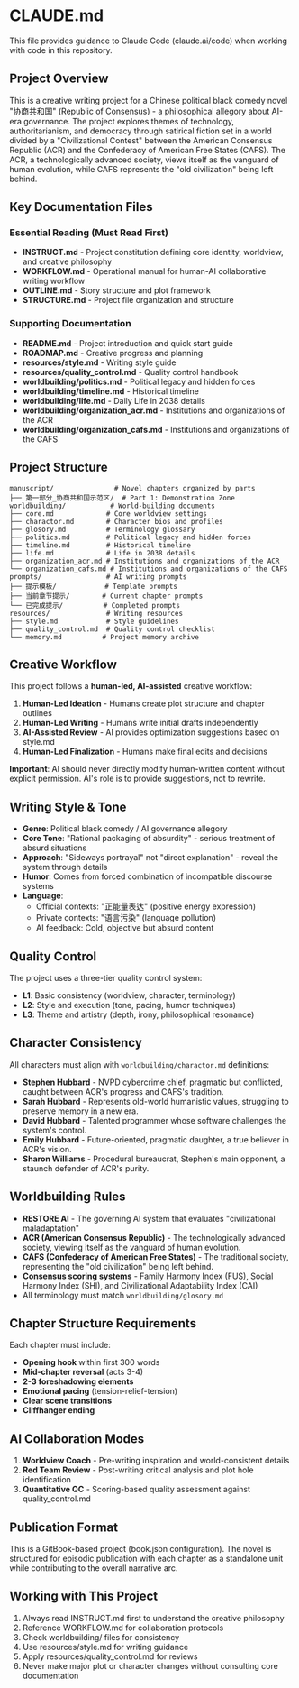 # CLAUDE.md

This file provides guidance to Claude Code (claude.ai/code) when working with code in this repository.

## Project Overview

This is a creative writing project for a Chinese political black comedy novel "协商共和国" (Republic of Consensus) - a philosophical allegory about AI-era governance. The project explores themes of technology, authoritarianism, and democracy through satirical fiction set in a world divided by a "Civilizational Contest" between the American Consensus Republic (ACR) and the Confederacy of American Free States (CAFS). The ACR, a technologically advanced society, views itself as the vanguard of human evolution, while CAFS represents the "old civilization" being left behind.

## Key Documentation Files

### Essential Reading (Must Read First)
- **INSTRUCT.md** - Project constitution defining core identity, worldview, and creative philosophy
- **WORKFLOW.md** - Operational manual for human-AI collaborative writing workflow
- **OUTLINE.md** - Story structure and plot framework
- **STRUCTURE.md** - Project file organization and structure

### Supporting Documentation
- **README.md** - Project introduction and quick start guide
- **ROADMAP.md** - Creative progress and planning
- **resources/style.md** - Writing style guide
- **resources/quality_control.md** - Quality control handbook
- **worldbuilding/politics.md** - Political legacy and hidden forces
- **worldbuilding/timeline.md** - Historical timeline
- **worldbuilding/life.md** - Daily Life in 2038 details
- **worldbuilding/organization_acr.md** - Institutions and organizations of the ACR
- **worldbuilding/organization_cafs.md** - Institutions and organizations of the CAFS

## Project Structure

```
manuscript/               # Novel chapters organized by parts
├── 第一部分_协商共和国示范区/  # Part 1: Demonstration Zone
worldbuilding/           # World-building documents
├── core.md             # Core worldview settings
├── charactor.md        # Character bios and profiles
├── glosory.md          # Terminology glossary
├── politics.md         # Political legacy and hidden forces
├── timeline.md         # Historical timeline
├── life.md             # Life in 2038 details
├── organization_acr.md # Institutions and organizations of the ACR
└── organization_cafs.md # Institutions and organizations of the CAFS
prompts/                # AI writing prompts
├── 提示模板/            # Template prompts
├── 当前章节提示/        # Current chapter prompts
└── 已完成提示/          # Completed prompts
resources/              # Writing resources
├── style.md            # Style guidelines
├── quality_control.md  # Quality control checklist
└── memory.md          # Project memory archive
```

## Creative Workflow

This project follows a **human-led, AI-assisted** creative workflow:

1. **Human-Led Ideation** - Humans create plot structure and chapter outlines
2. **Human-Led Writing** - Humans write initial drafts independently
3. **AI-Assisted Review** - AI provides optimization suggestions based on style.md
4. **Human-Led Finalization** - Humans make final edits and decisions

**Important**: AI should never directly modify human-written content without explicit permission. AI's role is to provide suggestions, not to rewrite.

## Writing Style & Tone

- **Genre**: Political black comedy / AI governance allegory
- **Core Tone**: "Rational packaging of absurdity" - serious treatment of absurd situations
- **Approach**: "Sideways portrayal" not "direct explanation" - reveal the system through details
- **Humor**: Comes from forced combination of incompatible discourse systems
- **Language**: 
  - Official contexts: "正能量表达" (positive energy expression)
  - Private contexts: "语言污染" (language pollution)
  - AI feedback: Cold, objective but absurd content

## Quality Control

The project uses a three-tier quality control system:
- **L1**: Basic consistency (worldview, character, terminology)
- **L2**: Style and execution (tone, pacing, humor techniques)
- **L3**: Theme and artistry (depth, irony, philosophical resonance)

## Character Consistency

All characters must align with `worldbuilding/charactor.md` definitions:
- **Stephen Hubbard** - NVPD cybercrime chief, pragmatic but conflicted, caught between ACR's progress and CAFS's tradition.
- **Sarah Hubbard** - Represents old-world humanistic values, struggling to preserve memory in a new era.
- **David Hubbard** - Talented programmer whose software challenges the system's control.
- **Emily Hubbard** - Future-oriented, pragmatic daughter, a true believer in ACR's vision.
- **Sharon Williams** - Procedural bureaucrat, Stephen's main opponent, a staunch defender of ACR's purity.

## Worldbuilding Rules

- **RESTORE AI** - The governing AI system that evaluates "civilizational maladaptation"
- **ACR (American Consensus Republic)** - The technologically advanced society, viewing itself as the vanguard of human evolution.
- **CAFS (Confederacy of American Free States)** - The traditional society, representing the "old civilization" being left behind.
- **Consensus scoring systems** - Family Harmony Index (FUS), Social Harmony Index (SHI), and Civilizational Adaptability Index (CAI)
- All terminology must match `worldbuilding/glosory.md`

## Chapter Structure Requirements

Each chapter must include:
- **Opening hook** within first 300 words
- **Mid-chapter reversal** (acts 3-4)
- **2-3 foreshadowing elements**
- **Emotional pacing** (tension-relief-tension)
- **Clear scene transitions** 
- **Cliffhanger ending**

## AI Collaboration Modes

1. **Worldview Coach** - Pre-writing inspiration and world-consistent details
2. **Red Team Review** - Post-writing critical analysis and plot hole identification
3. **Quantitative QC** - Scoring-based quality assessment against quality_control.md

## Publication Format

This is a GitBook-based project (book.json configuration). The novel is structured for episodic publication with each chapter as a standalone unit while contributing to the overall narrative arc.

## Working with This Project

1. Always read INSTRUCT.md first to understand the creative philosophy
2. Reference WORKFLOW.md for collaboration protocols
3. Check worldbuilding/ files for consistency
4. Use resources/style.md for writing guidance
5. Apply resources/quality_control.md for reviews
6. Never make major plot or character changes without consulting core documentation